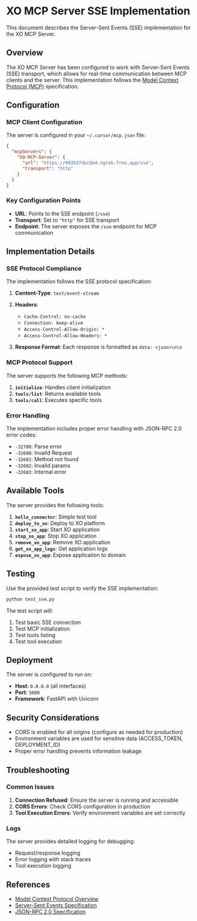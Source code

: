 # XO MCP Server SSE Implementation

This document describes the Server-Sent Events (SSE) implementation for the XO MCP Server.

## Overview

The XO MCP Server has been configured to work with Server-Sent Events (SSE) transport, which allows for real-time communication between MCP clients and the server. This implementation follows the [Model Context Protocol (MCP)](https://modelcontextprotocol.io/overview) specification.

## Configuration

### MCP Client Configuration

The server is configured in your `~/.cursor/mcp.json` file:

```json
{
  "mcpServers": {
    "XO-MCP-Server": {
      "url": "https://003b37decbb4.ngrok-free.app/sse",
      "transport": "http"
    }
  }
}
```

### Key Configuration Points

- **URL**: Points to the SSE endpoint (`/sse`)
- **Transport**: Set to `"http"` for SSE transport
- **Endpoint**: The server exposes the `/sse` endpoint for MCP communication

## Implementation Details

### SSE Protocol Compliance

The implementation follows the SSE protocol specification:

1. **Content-Type**: `text/event-stream`
2. **Headers**: 
   - `Cache-Control: no-cache`
   - `Connection: keep-alive`
   - `Access-Control-Allow-Origin: *`
   - `Access-Control-Allow-Headers: *`

3. **Response Format**: Each response is formatted as `data: <json>\n\n`

### MCP Protocol Support

The server supports the following MCP methods:

1. **`initialize`**: Handles client initialization
2. **`tools/list`**: Returns available tools
3. **`tools/call`**: Executes specific tools

### Error Handling

The implementation includes proper error handling with JSON-RPC 2.0 error codes:

- `-32700`: Parse error
- `-32600`: Invalid Request
- `-32601`: Method not found
- `-32602`: Invalid params
- `-32603`: Internal error

## Available Tools

The server provides the following tools:

1. **`hello_connector`**: Simple test tool
2. **`deploy_to_xo`**: Deploy to XO platform
3. **`start_xo_app`**: Start XO application
4. **`stop_xo_app`**: Stop XO application
5. **`remove_xo_app`**: Remove XO application
6. **`get_xo_app_logs`**: Get application logs
7. **`expose_xo_app`**: Expose application to domain

## Testing

Use the provided test script to verify the SSE implementation:

```bash
python test_sse.py
```

The test script will:
1. Test basic SSE connection
2. Test MCP initialization
3. Test tools listing
4. Test tool execution

## Deployment

The server is configured to run on:
- **Host**: `0.0.0.0` (all interfaces)
- **Port**: `5000`
- **Framework**: FastAPI with Uvicorn

## Security Considerations

- CORS is enabled for all origins (configure as needed for production)
- Environment variables are used for sensitive data (ACCESS_TOKEN, DEPLOYMENT_ID)
- Proper error handling prevents information leakage

## Troubleshooting

### Common Issues

1. **Connection Refused**: Ensure the server is running and accessible
2. **CORS Errors**: Check CORS configuration in production
3. **Tool Execution Errors**: Verify environment variables are set correctly

### Logs

The server provides detailed logging for debugging:
- Request/response logging
- Error logging with stack traces
- Tool execution logging

## References

- [Model Context Protocol Overview](https://modelcontextprotocol.io/overview)
- [Server-Sent Events Specification](https://html.spec.whatwg.org/multipage/server-sent-events.html)
- [JSON-RPC 2.0 Specification](https://www.jsonrpc.org/specification) 